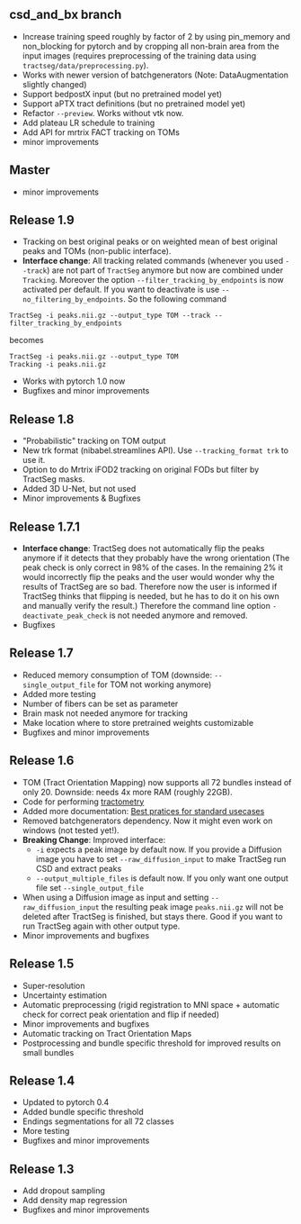 ## csd_and_bx branch

* Increase training speed roughly by factor of 2 by using pin_memory and non_blocking for pytorch and by 
cropping all non-brain area from the input images (requires preprocessing of the training data using
`tractseg/data/preprocessing.py`).
* Works with newer version of batchgenerators (Note: DataAugmentation slightly changed)
* Support bedpostX input (but no pretrained model yet)
* Support aPTX tract definitions (but no pretrained model yet)
* Refactor `--preview`. Works without vtk now.
* Add plateau LR schedule to training
* Add API for mrtrix FACT tracking on TOMs
* minor improvements



## Master

* minor improvements


## Release 1.9

* Tracking on best original peaks or on weighted mean of best original peaks and TOMs (non-public interface).
* **Interface change**: All tracking related commands (whenever you used `--track`) are not part of `TractSeg` anymore
 but now are combined under `Tracking`. Moreover the option `--filter_tracking_by_endpoints` is now activated per
 default. If you want to deactivate is use `--no_filtering_by_endpoints`.
 So the following command 
```
TractSeg -i peaks.nii.gz --output_type TOM --track --filter_tracking_by_endpoints
``` 
becomes 
```
TractSeg -i peaks.nii.gz --output_type TOM 
Tracking -i peaks.nii.gz
```
* Works with pytorch 1.0 now
* Bugfixes and minor improvements 


## Release 1.8

* "Probabilistic" tracking on TOM output
* New trk format (nibabel.streamlines API). Use `--tracking_format trk` to use it.
* Option to do Mrtrix iFOD2 tracking on original FODs but filter by TractSeg masks.
* Added 3D U-Net, but not used
* Minor improvements & Bugfixes


## Release 1.7.1

* **Interface change**: TractSeg does not automatically flip the peaks anymore if it detects that they probably have
the wrong orientation (The peak check is only correct in 98% of the cases. In the remaining 2% it would incorrectly flip
the peaks and the user would wonder why the results of TractSeg are so bad. Therefore now the user is informed if
TractSeg thinks that flipping is needed, but he has to do it on his own and manually verify the result.) Therefore
the command line option `-deactivate_peak_check` is not needed anymore and removed.
* Bugfixes


## Release 1.7

* Reduced memory consumption of TOM (downside: `--single_output_file` for TOM not working anymore)
* Added more testing
* Number of fibers can be set as parameter
* Brain mask not needed anymore for tracking
* Make location where to store pretrained weights customizable
* Bugfixes and minor improvements


## Release 1.6

* TOM (Tract Orientation Mapping) now supports all 72 bundles instead of only 20. Downside: needs 4x more RAM (roughly 22GB).
* Code for performing [tractometry](resources/Tractometry_documentation.md)
* Added more documentation: [Best pratices for standard usecases](resources/Tutorial.md)
* Removed batchgenerators dependency. Now it might even work on windows (not tested yet!).
* **Breaking Change**: Improved interface:
    * `-i` expects a peak image by default now. If you provide a Diffusion image you have to set `--raw_diffusion_input` to make
    TractSeg run CSD and extract peaks
    * `--output_multiple_files` is default now. If you only want one output file set `--single_output_file`
* When using a Diffusion image as input and setting `--raw_diffusion_input` the resulting peak image `peaks.nii.gz` will
not be deleted after TractSeg is finished, but stays there. Good if you want to run TractSeg again with other 
output type.
* Minor improvements and bugfixes


## Release 1.5

* Super-resolution
* Uncertainty estimation
* Automatic preprocessing (rigid registration to MNI space + automatic check for correct peak orientation and flip if needed) 
* Minor improvements and bugfixes
* Automatic tracking on Tract Orientation Maps
* Postprocessing and bundle specific threshold for improved results on small bundles


## Release 1.4

* Updated to pytorch 0.4
* Added bundle specific threshold
* Endings segmentations for all 72 classes
* More testing
* Bugfixes and minor improvements


## Release 1.3

* Add dropout sampling
* Add density map regression
* Bugfixes and minor improvements
